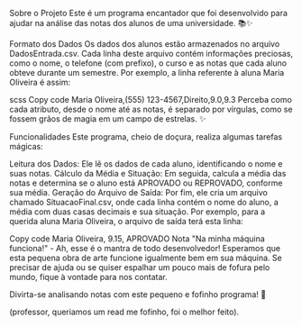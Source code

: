 Sobre o Projeto
Este é um programa encantador que foi desenvolvido para ajudar na análise das notas dos alunos de uma universidade. 📚✨

Formato dos Dados
Os dados dos alunos estão armazenados no arquivo DadosEntrada.csv. Cada linha deste arquivo contém informações preciosas, como o nome, o telefone (com prefixo), o curso e as notas que cada aluno obteve durante um semestre. Por exemplo, a linha referente à aluna Maria Oliveira é assim:

scss
Copy code
Maria Oliveira,(555) 123-4567,Direito,9.0,9.3
Perceba como cada atributo, desde o nome até as notas, é separado por vírgulas, como se fossem grãos de magia em um campo de estrelas. ✨

Funcionalidades
Este programa, cheio de doçura, realiza algumas tarefas mágicas:

Leitura dos Dados: Ele lê os dados de cada aluno, identificando o nome e suas notas.
Cálculo da Média e Situação: Em seguida, calcula a média das notas e determina se o aluno está APROVADO ou REPROVADO, conforme sua média.
Geração do Arquivo de Saída: Por fim, ele cria um arquivo chamado SituacaoFinal.csv, onde cada linha contém o nome do aluno, a média com duas casas decimais e sua situação.
Por exemplo, para a querida aluna Maria Oliveira, o arquivo de saída terá esta linha:

Copy code
Maria Oliveira, 9.15, APROVADO
Nota
"Na minha máquina funciona!" - Ah, esse é o mantra de todo desenvolvedor! Esperamos que esta pequena obra de arte funcione igualmente bem em sua máquina. Se precisar de ajuda ou se quiser espalhar um pouco mais de fofura pelo mundo, fique à vontade para nos contatar.

Divirta-se analisando notas com este pequeno e fofinho programa! 🌟

(professor, queriamos um read me fofinho, foi o melhor feito).
